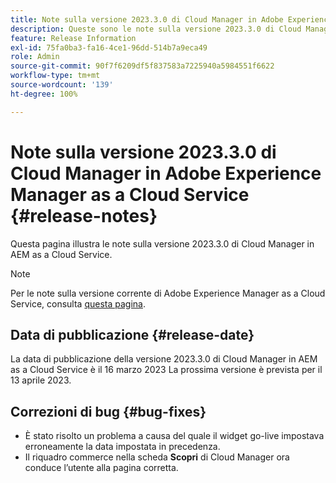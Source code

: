 ```yaml
---
title: Note sulla versione 2023.3.0 di Cloud Manager in Adobe Experience Manager as a Cloud Service
description: Queste sono le note sulla versione 2023.3.0 di Cloud Manager in AEM as a Cloud Service.
feature: Release Information
exl-id: 75fa0ba3-fa16-4ce1-96dd-514b7a9eca49
role: Admin
source-git-commit: 90f7f6209df5f837583a7225940a5984551f6622
workflow-type: tm+mt
source-wordcount: '139'
ht-degree: 100%

---
```


# Note sulla versione 2023.3.0 di Cloud Manager in Adobe Experience Manager as a Cloud Service {#release-notes}

Questa pagina illustra le note sulla versione 2023.3.0 di Cloud Manager in AEM as a Cloud Service.

>[!NOTE]
>
>Per le note sulla versione corrente di Adobe Experience Manager as a Cloud Service, consulta [questa pagina](/help/release-notes/release-notes-cloud/release-notes-current.md).

## Data di pubblicazione {#release-date}

La data di pubblicazione della versione 2023.3.0 di Cloud Manager in AEM as a Cloud Service è il 16 marzo 2023 La prossima versione è prevista per il 13 aprile 2023.

## Correzioni di bug {#bug-fixes}

* È stato risolto un problema a causa del quale il widget go-live impostava erroneamente la data impostata in precedenza.
* Il riquadro commerce nella scheda **Scopri** di Cloud Manager ora conduce l’utente alla pagina corretta.
